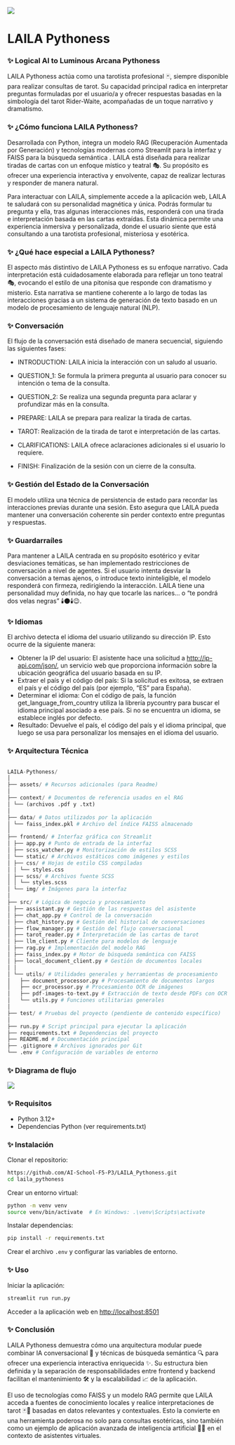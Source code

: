 ![](./assets/header.png)

# **LAILA Pythoness**
### ✨ **Logical AI to Luminous Arcana Pythoness**

LAILA Pythoness actúa como una tarotista profesional 🃏, siempre disponible para realizar consultas de tarot. Su capacidad principal radica en interpretar preguntas formuladas por el usuario/a y ofrecer respuestas basadas en la simbología del tarot Rider-Waite, acompañadas de un toque narrativo y dramatismo.

### ✨ ¿Cómo funciona LAILA Pythoness?

Desarrollada con Python, integra un modelo RAG (Recuperación Aumentada por Generación) y tecnologías modernas como Streamlit para la interfaz y FAISS para la búsqueda semántica .
LAILA está diseñada para realizar tiradas de cartas con un enfoque místico y teatral 🎭. Su propósito es ofrecer una experiencia interactiva y envolvente, capaz de realizar lecturas y responder de manera natural.

Para interactuar con LAILA, simplemente accede a la aplicación web, LAILA te saludará con su personalidad magnética y única. Podrás formular tu pregunta y ella, tras algunas interacciones más, responderá con una tirada e interpretación basada en las cartas extraídas. Esta dinámica permite una experiencia inmersiva y personalizada, donde el usuario siente que está consultando a una tarotista profesional, misteriosa y esotérica.

### ✨ ¿Qué hace especial a LAILA Pythoness?

El aspecto más distintivo de LAILA Pythoness es su enfoque narrativo. Cada interpretación está cuidadosamente elaborada para reflejar un tono teatral 🎭, evocando el estilo de una pitonisa que responde con dramatismo y misterio. Esta narrativa se mantiene coherente a lo largo de todas las interacciones gracias a un sistema de generación de texto basado en un modelo de procesamiento de lenguaje natural (NLP).

### ✨ Conversación
El flujo de la conversación está diseñado de manera secuencial, siguiendo las siguientes fases:

+ INTRODUCTION: LAILA inicia la interacción con un saludo al usuario.

+ QUESTION_1: Se formula la primera pregunta al usuario para conocer su intención o tema de la consulta.

+ QUESTION_2: Se realiza una segunda pregunta para aclarar y profundizar más en la consulta.

+ PREPARE: LAILA se prepara para realizar la tirada de cartas.

+ TAROT: Realización de la tirada de tarot e interpretación de las cartas.

+ CLARIFICATIONS: LAILA ofrece aclaraciones adicionales si el usuario lo requiere.

+ FINISH: Finalización de la sesión con un cierre de la consulta.

### ✨ Gestión del Estado de la Conversación

El modelo utiliza una técnica de persistencia de estado para recordar las interacciones previas durante una sesión. Esto asegura que LAILA pueda mantener una conversación coherente sin perder contexto entre preguntas y respuestas.

### ✨ Guardarraíles
Para mantener a LAILA centrada en su propósito esotérico y evitar desviaciones temáticas, se han implementado restricciones de conversación a nivel de agentes. Si el usuario intenta desviar la conversación a temas ajenos, o introduce texto ininteligible, el modelo responderá con firmeza, redirigiendo la interacción.
LAILA tiene una personalidad muy definida, no hay que tocarle las narices… o “te pondrá dos velas negras” 🕯️🌑🕯️😉.

### ✨ Idiomas
El archivo detecta el idioma del usuario utilizando su dirección IP. Esto ocurre de la siguiente manera:

+ Obtener la IP del usuario: El asistente hace una solicitud a http://ip-api.com/json/, un servicio web que proporciona información sobre la ubicación geográfica del usuario basada en su IP.
+ Extraer el país y el código del país: Si la solicitud es exitosa, se extraen el país y el código del país (por ejemplo, “ES” para España).
+ Determinar el idioma: Con el código de país, la función get_language_from_country utiliza la librería pycountry para buscar el idioma principal asociado a ese país. Si no se encuentra un idioma, se establece inglés por defecto.
+ Resultado: Devuelve el país, el código del país y el idioma principal, que luego se usa para personalizar los mensajes en el idioma del usuario.

### ✨ Arquitectura Técnica

```python

LAILA-Pythoness/
│
├── assets/ # Recursos adicionales (para Readme)
│
├── context/ # Documentos de referencia usados en el RAG
│ └── (archivos .pdf y .txt)
│
├── data/ # Datos utilizados por la aplicación
│ └── faiss_index.pkl # Archivo del índice FAISS almacenado
│
├── frontend/ # Interfaz gráfica con Streamlit
│ ├── app.py # Punto de entrada de la interfaz
│ ├── scss_watcher.py # Monitorización de estilos SCSS
│ └── static/ # Archivos estáticos como imágenes y estilos
│ ├── css/ # Hojas de estilo CSS compiladas
│ │ └── styles.css
│ ├── scss/ # Archivos fuente SCSS
│ │ └── styles.scss
│ └── img/ # Imágenes para la interfaz
│
├── src/ # Lógica de negocio y procesamiento
│ ├── assistant.py # Gestión de las respuestas del asistente
│ ├── chat_app.py # Control de la conversación
│ ├── chat_history.py # Gestión del historial de conversaciones
│ ├── flow_manager.py # Gestión del flujo conversacional
│ ├── tarot_reader.py # Interpretación de las cartas de tarot
│ ├── llm_client.py # Cliente para modelos de lenguaje
│ ├── rag.py # Implementación del modelo RAG
│ ├── faiss_index.py # Motor de búsqueda semántica con FAISS
│ ├── local_document_client.py # Gestión de documentos locales
│ │
│ └── utils/ # Utilidades generales y herramientas de procesamiento
│   ├── document_processor.py # Procesamiento de documentos largos
│   ├── ocr_processor.py # Procesamiento OCR de imágenes
│   ├── pdf-images-to-text.py # Extracción de texto desde PDFs con OCR
│   └── utils.py # Funciones utilitarias generales
│
├── test/ # Pruebas del proyecto (pendiente de contenido específico)
│
├── run.py # Script principal para ejecutar la aplicación
├── requirements.txt # Dependencias del proyecto
├── README.md # Documentación principal
├── .gitignore # Archivos ignorados por Git
└── .env # Configuración de variables de entorno

```
### ✨ Diagrama de flujo

![](./assets/laila_pythoness.drawio.png)

### ✨ Requisitos

+ Python 3.12+
+ Dependencias Python (ver requirements.txt)

### ✨ Instalación

Clonar el repositorio:

```bash
https://github.com/AI-School-F5-P3/LAILA_Pythoness.git
cd laila_pythoness

```

Crear un entorno virtual:

```bash
python -m venv venv
source venv/bin/activate  # En Windows: .\venv\Scripts\activate

```

Instalar dependencias:

```bash
pip install -r requirements.txt

```

Crear el archivo `.env`  y configurar las variables de entorno.

### ✨ Uso

Iniciar la aplicación:

```bash
streamlit run run.py

```

Acceder a la aplicación web en [http://localhost:8501](http://localhost:8501/)

### ✨ Conclusión

LAILA Pythoness demuestra cómo una arquitectura modular puede combinar IA conversacional 🤖 y técnicas de búsqueda semántica 🔍 para ofrecer una experiencia interactiva enriquecida ✨. Su estructura bien definida y la separación de responsabilidades entre frontend y backend facilitan el mantenimiento 🛠️ y la escalabilidad 📈 de la aplicación.

El uso de tecnologías como FAISS y un modelo RAG permite que LAILA acceda a fuentes de conocimiento locales y realice interpretaciones de tarot 🃏🔮 basadas en datos relevantes y contextuales. Esto la convierte en una herramienta poderosa no solo para consultas esotéricas, sino también como un ejemplo de aplicación avanzada de inteligencia artificial 🧠🤖 en el contexto de asistentes virtuales.
